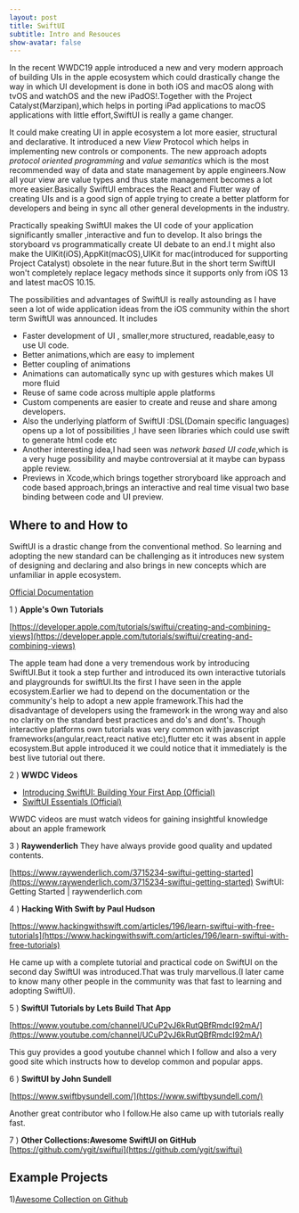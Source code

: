 ```yaml
---
layout: post
title: SwiftUI
subtitle: Intro and Resouces
show-avatar: false
---
```


In the recent WWDC19 apple introduced a new and very modern approach of building UIs in the apple ecosystem which could drastically change the way in which UI development is done in both iOS and macOS along with tvOS and watchOS and the new iPadOS!.Together with the Project Catalyst(Marzipan),which helps in porting iPad applications to macOS applications with little effort,SwiftUI is really a game changer.

It could make creating UI in apple ecosystem a lot more easier, structural and declarative. It introduced a new *View* Protocol which helps in implementing new controls or components. The new approach adopts *protocol oriented programming* and *value semantics* which is the most recommended way of data and state management by apple engineers.Now all your view are value types and thus state management becomes a lot more easier.Basically SwiftUI embraces the React and Flutter way of creating UIs and is a good sign of apple trying to create a better platform for developers and being in sync all other general developments in the industry.

Practically speaking SwiftUI makes the UI code of your application significantly smaller ,interactive and fun to develop. It also brings the storyboard vs programmatically create  UI debate to an end.I t might also make the UIKit(iOS),AppKit(macOS),UIKit for mac(introduced for supporting Project Catalyst) obsolete in the near future.But in the short term SwiftUI won't completely replace legacy methods since it supports only from iOS 13 and latest macOS 10.15.

The possibilities and advantages of SwiftUI is really astounding as I have seen a lot of wide application ideas from the iOS community within the short term SwiftUI was announced. It includes 

 - Faster development of  UI , smaller,more structured, readable,easy to use UI code.
 - Better animations,which are easy to implement
 - Better coupling of animations
 - Animations can automatically sync up with gestures which makes UI more fluid
 - Reuse of same code across multiple apple platforms
 - Custom compenents are easier to create and reuse and share among developers.
 - Also the underlying platform of SwiftUI :DSL(Domain specific languages) opens up a lot of possibilities ,I have seen libraries which could use swift to generate html code etc
 - Another interesting idea,I had seen was *network based UI code*,which is a very huge possibility and maybe controversial at it maybe can bypass apple review.
 - Previews in Xcode,which brings together stroryboard like approach and code based approach,brings an interactive and real time visual two base binding between code and UI preview. 

## Where to and How to
SwiftUI is a drastic change from the conventional method. So learning and adopting the new standard can be challenging as it introduces new system of designing and declaring and also brings in new concepts which are unfamiliar in apple ecosystem.

[Official Documentation](https://developer.apple.com/documentation/swiftui#topics)

  1 ) **Apple's Own Tutorials**
 
 [https://developer.apple.com/tutorials/swiftui/creating-and-combining-views](https://developer.apple.com/tutorials/swiftui/creating-and-combining-views)

 The apple team had done a very tremendous work by introducing SwiftUI.But it took a step further and introduced its own interactive tutorials and playgrounds for swiftUI.Its the first I have seen in the apple ecosystem.Earlier we had to depend on the documentation or the community's help to adopt a new apple framework.This had the disadvantage of developers using the framework in the wrong way and also no clarity on the standard best practices and do's and dont's. Though interactive platforms own tutorials was very common with javascript frameworks(angular,react,react native etc),flutter etc it was absent in apple ecosystem.But apple introduced it we could notice that it immediately is the best live tutorial out there.

2 ) **WWDC Videos**

-   [Introducing SwiftUI: Building Your First App (Official)](https://developer.apple.com/videos/play/wwdc2019/204/)
-   [SwiftUI Essentials (Official)](https://developer.apple.com/videos/play/wwdc2019/216)

WWDC videos are must watch videos for gaining insightful knowledge about an apple framework

 3 ) **Raywenderlich**
 They have always provide good quality and updated contents.
 
[https://www.raywenderlich.com/3715234-swiftui-getting-started](https://www.raywenderlich.com/3715234-swiftui-getting-started)
 SwiftUI: Getting Started | raywenderlich.com
 

  
  
 4 ) **Hacking With Swift by Paul Hudson**

 [https://www.hackingwithswift.com/articles/196/learn-swiftui-with-free-tutorials](https://www.hackingwithswift.com/articles/196/learn-swiftui-with-free-tutorials)

He came up with a complete tutorial and practical code on SwiftUI on the second day SwiftUI was introduced.That was truly marvellous.(I later came to know many other people in the community was that fast to learning and adopting SwiftUI).

5 ) **SwiftUI Tutorials by Lets Build That App**

 [https://www.youtube.com/channel/UCuP2vJ6kRutQBfRmdcI92mA/](https://www.youtube.com/channel/UCuP2vJ6kRutQBfRmdcI92mA/)

This guy provides a good youtube channel which I follow and also a very good site which instructs how to develop common and popular apps.

6 ) **SwiftUI by John Sundell**

 [https://www.swiftbysundell.com/](https://www.swiftbysundell.com/)

Another great contributor who I follow.He also came up with tutorials really fast.

7 ) **Other Collections:Awesome SwiftUI on GitHub** 
[https://github.com/ygit/swiftui](https://github.com/ygit/swiftui)

## Example Projects

1)[Awesome Collection on Github](https://github.com/ivanvorobei/SwiftUI)



 
 
  
 
